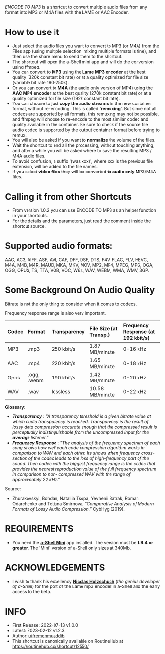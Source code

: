 *ENCODE TO MP3* is a shortcut to convert multiple audio files from any format into MP3 or M4A files with the LAME or AAC Encoder.  
  
  
How to use it
===========
 - Just select the audio files you want to convert to MP3 (or M4A) from the Files app (using multiple selection, mixing multiple formats is fine), and then use the share menu to send them to the shortcut.  
 - The shortcut will open the a-Shell mini app and will do the conversion using ffmpeg.  
 - You can convert to **MP3** using the **Lame MP3 encoder** at the best quality (320k constant bit rate) or at a quality optimized for file size (variable bit rate 190-250k).  
 - Or you can convert to **M4A** (the audio only version of MP4) using the **AAC MP4 encoder** at the best quality (270k constant bit rate) or at a quality optimized for file size (192k constant bit rate).  
 - You can choose to just **copy the audio streams** in the new container format, without re-encoding. This is called '**remuxing**'. But since not all codecs are supported by all formats, this remuxing may not be possible, and ffmpeg will choose to re-encode to the most similar codec and quality available in the container. Be sure to check if the source file audio codec is supported by the output container format before trying to remux.  
 - You will also be asked if you want to **normalize** the volume of the files.  
 - Wait the shortcut to end all the processing, without touching anything, and after a while you will be asked where to save the resulting MP3 / M4A audio files.  
 - To avoid confusion, a suffix '(was xxx)', where xxx is the previous file extension, will be added to the file names.  
 - If you select **video files** they will be converted **to audio only** MP3/M4A files.  
 
 
Calling it from other Shortcuts  
=========================
 - From version 1.0.2 you can use ENCODE TO MP3 as an helper function in your shortcuts.  
 - For the details and the parameters, just read the comment inside the shortcut source.  
  

Supported audio formats:
=====================
AAC, AC3, AIFF, ASF, AVI, CAF, DFF, DSF, DTS, F4V, FLAC, FLV, HEVC, M4A, M4B, M4R, MAUD, MKA, MKV, MOV, MP2, MP4, MPEG, MPG, OGA, OGG, OPUS, TS, TTA, VOB, VOC, W64, WAV, WEBM, WMA, WMV, 3GP.  
  
Some Background On Audio Quality
==============================
Bitrate is not the only thing to consider when it comes to codecs.  
  
Frequency response range is also very important.  
  
|**Codec**|**Format**|**Transparency**|**File Size** (at Transp.)|**Frequency Response** (at 192 kbit/s)|
|:-|:-|:-|:-|:-|
|MP3|.mp3|250 kbit/s|1.87 MB/minute|0-16 kHz|
|AAC|.mp4|220 kbit/s|1.65 MB/minute|0-18 kHz|
|Opus|.ogg, .webm|190 kbit/s|1.42 MB/minute|0-20 kHz|
|WAV|.wav|lossless|10.58 MB/minute|0-22 kHz|
  
 **Glossary**:  
  
  - ***Transparency*** : *"A transparency threshold is a given bitrate value at which audio transparency is reached. Transparency is the result of lossy data compression accurate enough that the compressed result is perceptually indistinguishable from the uncompressed input for the **average** listener."*  
  - ***Frequency Response*** : *"The analysis of the frequency spectrum of each song shows how well each code compression algorithm works in comparison to WAV and each other. Its shows when frequency cross-section of the codec leads to the loss of high-frequency part of the sound. Then codec with the biggest frequency range is the codec that provides the nearest reproduction value of the full frequency spectrum in comparison to non- compressed WAV with the range of approximately 22 kHz."*  
  
  
Source:  
  
 - Zhurakovskyi, Bohdan, Nataliia Tsopa, Yevhenii Batrak, Roman Odarchenko and Tetiana Smirnova. *“Comparative Analysis of Modern Formats of Lossy Audio Compression.”* CybHyg (2019).  
  
  

REQUIREMENTS
=============
 - You need the [**a-Shell Mini**](https://apps.apple.com/ao/app/a-shell-mini/id1543537943) app installed. The version must be **1.9.4 or greater**.  The 'Mini' version of a-Shell only sizes at 340Mb.  
  

ACKNOWLEDGEMENTS
===================
 - I wish to thank his excellency [**Nicolas Holzschuch**](https://github.com/holzschu) (*the genius developer of a-Shell*) for the port of the Lame mp3 encoder in a-Shell and the early access to the beta.  
  
INFO
====
 - First Release: 2022-07-13 	v1.0.0   
 - Latest: 2023-02-12 v1.2.3  
 - Author: [u/fremenmuaddib](https://www.reddit.com/user/fremenmuaddib/)   
 - This shortcut is canonically available on RoutineHub at https://routinehub.co/shortcut/12550/  
 